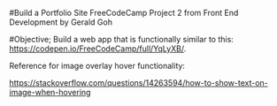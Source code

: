 #Build a Portfolio Site
FreeCodeCamp Project 2 from Front End Development
by Gerald Goh

#Objective;
Build a web app that is functionally similar to this: https://codepen.io/FreeCodeCamp/full/YqLyXB/.

Reference for image overlay hover functionality:

https://stackoverflow.com/questions/14263594/how-to-show-text-on-image-when-hovering